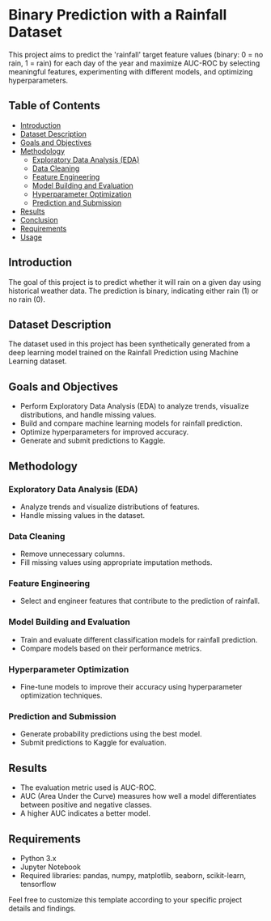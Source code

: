# Binary Prediction with a Rainfall Dataset

This project aims to predict the 'rainfall' target feature values (binary: 0 = no rain, 1 = rain) for each day of the year and maximize AUC-ROC by selecting meaningful features, experimenting with different models, and optimizing hyperparameters.

## Table of Contents
- [Introduction](#introduction)
- [Dataset Description](#dataset-description)
- [Goals and Objectives](#goals-and-objectives)
- [Methodology](#methodology)
  - [Exploratory Data Analysis (EDA)](#exploratory-data-analysis-eda)
  - [Data Cleaning](#data-cleaning)
  - [Feature Engineering](#feature-engineering)
  - [Model Building and Evaluation](#model-building-and-evaluation)
  - [Hyperparameter Optimization](#hyperparameter-optimization)
  - [Prediction and Submission](#prediction-and-submission)
- [Results](#results)
- [Conclusion](#conclusion)
- [Requirements](#requirements)
- [Usage](#usage)

## Introduction
The goal of this project is to predict whether it will rain on a given day using historical weather data. The prediction is binary, indicating either rain (1) or no rain (0).

## Dataset Description
The dataset used in this project has been synthetically generated from a deep learning model trained on the Rainfall Prediction using Machine Learning dataset.

## Goals and Objectives
- Perform Exploratory Data Analysis (EDA) to analyze trends, visualize distributions, and handle missing values.
- Build and compare machine learning models for rainfall prediction.
- Optimize hyperparameters for improved accuracy.
- Generate and submit predictions to Kaggle.

## Methodology

### Exploratory Data Analysis (EDA)
- Analyze trends and visualize distributions of features.
- Handle missing values in the dataset.

### Data Cleaning
- Remove unnecessary columns.
- Fill missing values using appropriate imputation methods.

### Feature Engineering
- Select and engineer features that contribute to the prediction of rainfall.

### Model Building and Evaluation
- Train and evaluate different classification models for rainfall prediction.
- Compare models based on their performance metrics.

### Hyperparameter Optimization
- Fine-tune models to improve their accuracy using hyperparameter optimization techniques.

### Prediction and Submission
- Generate probability predictions using the best model.
- Submit predictions to Kaggle for evaluation.

## Results
- The evaluation metric used is AUC-ROC.
- AUC (Area Under the Curve) measures how well a model differentiates between positive and negative classes.
- A higher AUC indicates a better model.

## Requirements
- Python 3.x
- Jupyter Notebook
- Required libraries: pandas, numpy, matplotlib, seaborn, scikit-learn, tensorflow

Feel free to customize this template according to your specific project details and findings.
